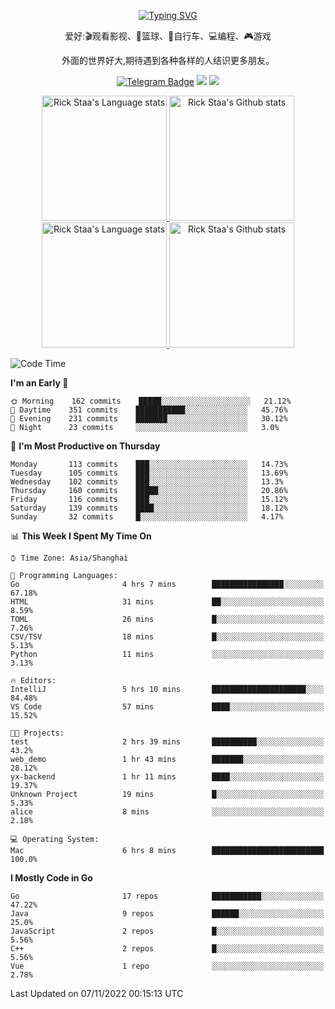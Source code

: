 <div align="center"> 

[![Typing SVG](https://readme-typing-svg.herokuapp.com?size=25&duration=2500&color=eeeeee&vCenter=true&width=200&height=40&lines=Hi+there+%F0%9F%91%8B%F0%9F%8F%BB;I'm+DanBai)](https://git.io/typing-svg)

爱好:🎬观看影视、🏀篮球、🚴自行车、💻编程、🎮游戏

外面的世界好大,期待遇到各种各样的人结识更多朋友。

[![Telegram Badge](https://img.shields.io/badge/-Telegram-blue?style=flat&logo=Telegram&logoColor=white)](https://t.me/danbai9420) 
[![](https://img.shields.io/badge/-Blog-brightgreen?style=flat&logo=Blogger&logoColor=white)](https://p00q.cn)
[![](https://img.shields.io/badge/-Email-red?style=flat&logo=Mail.Ru&logoColor=white)](mailto:danbai@88.com)
</div>

<!-- Light Mode -->
<div align="center"> 
<a href="https://github.com/anuraghazra/github-readme-stats#gh-light-mode-only">
<img height=200 src="https://github-readme-stats-git-master-rstaa-rickstaa.vercel.app/api/top-langs/?username=danbai225&layout=compact&langs_count=10&hide_border=1&role=OWNER,COLLABORATOR#gh-light-mode-only" alt="Rick Staa's Language stats" />
</a>
<a href="https://github.com/anuraghazra/github-readme-stats#gh-light-mode-only">
<img height=200 src="https://github-readme-stats-git-master-rstaa-rickstaa.vercel.app/api?username=danbai225&show_icons=true&count_private=true&line_height=28&hide_border=1&include_all_commits=true&card_width=450&role=OWNER,COLLABORATOR&exclude_repo=github-readme-stats#gh-light-mode-only" alt="Rick Staa's Github stats" />
</a>
</div>

<!-- Dark Mode -->
<div align="center"> 
<a href="https://github.com/anuraghazra/github-readme-stats#gh-dark-mode-only">
<img height=200 src="https://github-readme-stats-git-master-rstaa-rickstaa.vercel.app/api/top-langs/?username=danbai225&layout=compact&langs_count=10&hide_border=1&role=OWNER,COLLABORATOR&theme=github_dark#gh-dark-mode-only" alt="Rick Staa's Language stats" />
</a>
<a href="https://github.com/anuraghazra/github-readme-stats#gh-dark-mode-only">
<img height=200 src="https://github-readme-stats-git-master-rstaa-rickstaa.vercel.app/api?username=danbai225&show_icons=true&count_private=true&line_height=28&hide_border=1&include_all_commits=true&card_width=450&role=OWNER,COLLABORATOR&exclude_repo=github-readme-stats&theme=github_dark#gh-dark-mode-only" alt="Rick Staa's Github stats" />
</a>
</div>

<!--START_SECTION:waka-->
![Code Time](http://img.shields.io/badge/Code%20Time-126%20hrs%2041%20mins-blue)

**I'm an Early 🐤** 

```text
🌞 Morning    162 commits    █████░░░░░░░░░░░░░░░░░░░░   21.12% 
🌆 Daytime    351 commits    ███████████░░░░░░░░░░░░░░   45.76% 
🌃 Evening    231 commits    ███████░░░░░░░░░░░░░░░░░░   30.12% 
🌙 Night      23 commits     ░░░░░░░░░░░░░░░░░░░░░░░░░   3.0%

```
📅 **I'm Most Productive on Thursday** 

```text
Monday       113 commits    ███░░░░░░░░░░░░░░░░░░░░░░   14.73% 
Tuesday      105 commits    ███░░░░░░░░░░░░░░░░░░░░░░   13.69% 
Wednesday    102 commits    ███░░░░░░░░░░░░░░░░░░░░░░   13.3% 
Thursday     160 commits    █████░░░░░░░░░░░░░░░░░░░░   20.86% 
Friday       116 commits    ███░░░░░░░░░░░░░░░░░░░░░░   15.12% 
Saturday     139 commits    ████░░░░░░░░░░░░░░░░░░░░░   18.12% 
Sunday       32 commits     █░░░░░░░░░░░░░░░░░░░░░░░░   4.17%

```


📊 **This Week I Spent My Time On** 

```text
⌚︎ Time Zone: Asia/Shanghai

💬 Programming Languages: 
Go                       4 hrs 7 mins        ████████████████░░░░░░░░░   67.18% 
HTML                     31 mins             ██░░░░░░░░░░░░░░░░░░░░░░░   8.59% 
TOML                     26 mins             █░░░░░░░░░░░░░░░░░░░░░░░░   7.26% 
CSV/TSV                  18 mins             █░░░░░░░░░░░░░░░░░░░░░░░░   5.13% 
Python                   11 mins             ░░░░░░░░░░░░░░░░░░░░░░░░░   3.13%

🔥 Editors: 
IntelliJ                 5 hrs 10 mins       █████████████████████░░░░   84.48% 
VS Code                  57 mins             ████░░░░░░░░░░░░░░░░░░░░░   15.52%

🐱‍💻 Projects: 
test                     2 hrs 39 mins       ██████████░░░░░░░░░░░░░░░   43.2% 
web_demo                 1 hr 43 mins        ███████░░░░░░░░░░░░░░░░░░   28.12% 
yx-backend               1 hr 11 mins        ████░░░░░░░░░░░░░░░░░░░░░   19.37% 
Unknown Project          19 mins             █░░░░░░░░░░░░░░░░░░░░░░░░   5.33% 
alice                    8 mins              ░░░░░░░░░░░░░░░░░░░░░░░░░   2.18%

💻 Operating System: 
Mac                      6 hrs 8 mins        █████████████████████████   100.0%

```

**I Mostly Code in Go** 

```text
Go                       17 repos            ███████████░░░░░░░░░░░░░░   47.22% 
Java                     9 repos             ██████░░░░░░░░░░░░░░░░░░░   25.0% 
JavaScript               2 repos             █░░░░░░░░░░░░░░░░░░░░░░░░   5.56% 
C++                      2 repos             █░░░░░░░░░░░░░░░░░░░░░░░░   5.56% 
Vue                      1 repo              ░░░░░░░░░░░░░░░░░░░░░░░░░   2.78%

```



 Last Updated on 07/11/2022 00:15:13 UTC
<!--END_SECTION:waka-->
